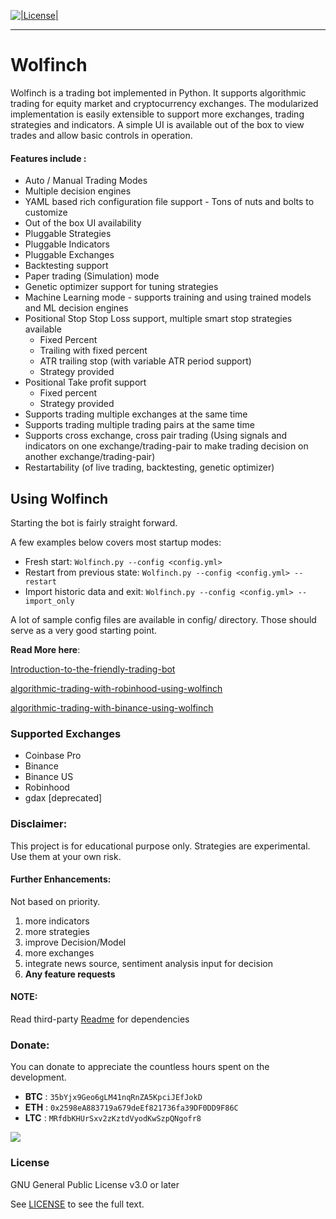 [![|License|](https://img.shields.io/badge/license-GPL%20v3.0-brightgreen.svg)](LICENSE)

********
# Wolfinch

Wolfinch is a trading bot implemented in Python. It supports algorithmic trading for equity market and cryptocurrency exchanges. The modularized implementation is easily extensible to support more exchanges, trading strategies and indicators. A simple UI is available out of the box to view trades and allow basic controls in operation. 

#### Features include : 
* Auto / Manual Trading Modes
* Multiple decision engines
* YAML based rich configuration file support - Tons of nuts and bolts to customize
* Out of the box UI availability
* Pluggable Strategies 
* Pluggable Indicators
* Pluggable Exchanges
* Backtesting support
* Paper trading (Simulation) mode
* Genetic optimizer support for tuning strategies
* Machine Learning mode - supports training and using trained models and ML decision engines
* Positional Stop Stop Loss support, multiple smart stop strategies available
	- Fixed Percent
	- Trailing with fixed percent
	- ATR trailing stop (with variable ATR period support)
	- Strategy provided
* Positional Take profit support
	- Fixed percent
	- Strategy provided
* Supports trading multiple exchanges at the same time
* Supports trading multiple trading pairs at the same time
* Supports cross exchange, cross pair trading (Using signals and indicators on one exchange/trading-pair to make trading decision on another exchange/trading-pair)
* Restartability (of live trading, backtesting, genetic optimizer)

## Using Wolfinch

Starting the bot is fairly straight forward. 

A few examples below covers most startup modes:
* Fresh start: 
    `Wolfinch.py --config <config.yml>`
* Restart from previous state: 
    `Wolfinch.py --config <config.yml> --restart`
* Import historic data and exit: 
    `Wolfinch.py --config <config.yml> --import_only`

A lot of sample config files are available in config/ directory. Those should serve as a very good starting point.

**Read More here**:

[Introduction-to-the-friendly-trading-bot](https://medium.com/@joe.cet/wolfinch-introduction-to-the-friendly-trading-bot-fe9281825e59)

[algorithmic-trading-with-robinhood-using-wolfinch](https://medium.com/@joe.cet/algorithmic-trading-with-robinhood-using-wolfinch-b268b7aca43f)

[algorithmic-trading-with-binance-using-wolfinch](https://medium.com/@joe.cet/algorithmic-trading-with-binance-using-wolfinch-fe5353885451)


### Supported Exchanges
* Coinbase Pro
* Binance
* Binance US
* Robinhood
* gdax [deprecated]

### Disclaimer:

This project is for educational purpose only. Strategies are experimental. Use them at your own risk. 

#### Further Enhancements: 

Not based on priority.

1. more indicators
2. more strategies 
3. improve Decision/Model
5. more exchanges
7. integrate news source, sentiment analysis input for decision 
10. **Any feature requests**

#### NOTE:
Read third-party [Readme](third_party/README.md) for dependencies

### Donate:
You can donate to appreciate the countless hours spent on the development.

* **BTC** : `35bYjx9Geo6gLM41nqRnZA5KpciJEfJokD`
* **ETH** : `0x2598eA883719a679deEf821736fa39DF0DD9F86C`
* **LTC** : `MRfdbKHUrSxv2zKztdVyodKwSzpQNgofr8`

[![](https://www.paypalobjects.com/en_US/i/btn/btn_donateCC_LG.gif)](https://www.paypal.com/cgi-bin/webscr?cmd=_donations&business=JCTW62GFL4QGW&currency_code=USD&source=url)



### License

GNU General Public License v3.0 or later

See [LICENSE](LICENSE) to see the full text.


   
